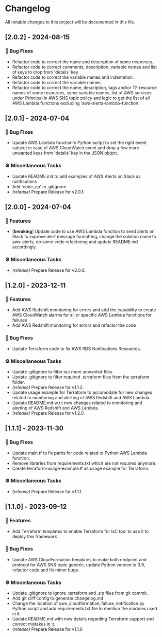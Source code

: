 # Changelog

All notable changes to this project will be documented in this file.

## [2.0.2] - 2024-08-15

### 🐛 Bug Fixes

- Refactor code to correct the name and description of some resources.
- Refactor code to correct comments, description, variable names and list of keys to drop from 'details' key.
- Refactor code to correct the variable names and indentation.
- Refactor code to correct the variable names.
- Refactor code to correct the name, description, tags and/or TF resource names of some resources, some variable names, list of AWS services under Principal in AWS SNS topic policy and logic to get the list of all AWS Lambda functions excluding 'aws-alerts-lambda-function'.

## [2.0.1] - 2024-07-04

### 🐛 Bug Fixes

- Update AWS Lambda function's Python script to set the right event subject in case of AWS CloudWatch event and drop a few more unwanted keys from 'details' key in the JSON object.

### ⚙️ Miscellaneous Tasks

- Update README.md to add examples of AWS Alerts on Slack as notifications
- Add 'code.zip' in .gitignore
- *(release)* Prepare Release for v2.0.1.

## [2.0.0] - 2024-07-04

### 🚀 Features

- [**breaking**] Update code to use AWS Lambda function to send alerts on Slack to improve alert message formatting, change the solution name to aws-alerts, do some code refactoring and update README.md accordingly.

### ⚙️ Miscellaneous Tasks

- *(release)* Prepare Release for v2.0.0.

## [1.2.0] - 2023-12-11

### 🚀 Features

- Add AWS Redshift monitoring for errors and add the capability to create AWS CloudWatch alarms for all or specific AWS Lambda functions for failures
- Add AWS Redshift monitoring for errors and refactor the code

### 🐛 Bug Fixes

- Update Terraform code to fix AWS RDS Notifications Resources.

### ⚙️ Miscellaneous Tasks

- Update .gitignore to filter out more unwanted files.
- Update .gitignore to filter required .terraform files from the terraform folder.
- *(release)* Prepare Release for v1.1.2.
- Update usage example for Terraform to accomodate for new changes related to monitoring and alerting of AWS Redshift and AWS Lambda.
- Update README.md w.r.t new changes related to monitoring and alerting of AWS Redshift and AWS Lambda.
- *(release)* Prepare Release for v1.2.0.

## [1.1.1] - 2023-11-30

### 🐛 Bug Fixes

- Update main.tf to fix paths for code related to Python AWS Lambda function.
- Remove libraries from requirements.txt which are not required anymore.
- Create terraform-usage-example.tf as usage example for Terraform.

### ⚙️ Miscellaneous Tasks

- *(release)* Prepare Release for v1.1.1.

## [1.1.0] - 2023-09-12

### 🚀 Features

- Add Terraform templates to enable Terraform for IaC tool to use it to deploy this framework

### 🐛 Bug Fixes

- Update AWS CloudFormation templates to make both endpoint and protocol for AWS SNS topic generic, update Python version to 3.9, refactor code and fix minor bugs.

### ⚙️ Miscellaneous Tasks

- Update .gitignore to ignore .terraform and .zip files from git commit.
- Add git cliff config to generate changelog.md
- Change the location of aws_cloudformation_failure_notification.py Python script and add requirements.txt file to mention the modules used in it.
- Update README.md with new details regarding Terraform support and correct mistakes in it.
- *(release)* Prepare Release for v1.1.0

<!-- generated by git-cliff -->
